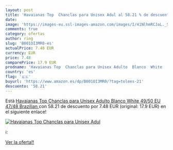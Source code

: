 ```yaml
---
layout: post
title: 'Havaianas Top  Chanclas para Unisex Adul al 58.21 % de descuento'
date: 
image: 'https://images-eu.ssl-images-amazon.com/images/I/41NlhmRCJaL._SL200_.jpg'
comments: true
category: ofertas
author: ring
slug: 'B001OI3MR0-es'
actualPrice: 7.48 EUR
currency: EUR
price: 7.48
comparePrice: 17.9 EUR
prodname: 'Havaianas Top  Chanclas para Unisex Adulto  Blanco  White   49/50 EU  47/48 Brazilian '
country: 'es'
flag: '🇪🇸'
buyurl: 'https://www.amazon.es/dp/B001OI3MR0/?tag=tolees-21'
descuento: '58.21'
---
```


Está [Havaianas Top  Chanclas para Unisex Adulto  Blanco  White   49/50 EU  47/48 Brazilian ](https://www.amazon.es/dp/B001OI3MR0/?tag=tolees-21) con 58.21 de descuento por 7.48 EUR (original: 17.9 EUR) en el siguiente enlace!

[![Havaianas Top  Chanclas para Unisex Adul](https://images-eu.ssl-images-amazon.com/images/I/41NlhmRCJaL._SL200_.jpg)](https://www.amazon.es/dp/B001OI3MR0/?tag=tolees-21)

ℹ️:


[Ver la oferta!!](https://www.amazon.es/dp/B001OI3MR0/?tag=tolees-21)
